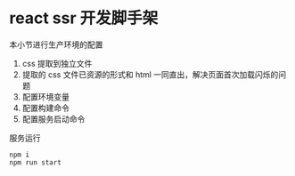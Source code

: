 # react ssr 开发脚手架

本小节进行生产环境的配置

1. css 提取到独立文件
2. 提取的 css 文件已资源的形式和 html 一同直出，解决页面首次加载闪烁的问题
3. 配置环境变量 
4. 配置构建命令
5. 配置服务启动命令

服务运行

```
npm i 
npm run start 
```